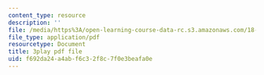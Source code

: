 ```yaml
---
content_type: resource
description: ''
file: /media/https%3A/open-learning-course-data-rc.s3.amazonaws.com/18-01sc-single-variable-calculus-fall-2010/f692da24a4abf6c32f8c7f0e3beafa0e_eRCN3daFCmU.pdf
file_type: application/pdf
resourcetype: Document
title: 3play pdf file
uid: f692da24-a4ab-f6c3-2f8c-7f0e3beafa0e
---
```

